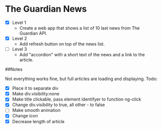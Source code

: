 # The Guardian News

- [x] Level 1
    * Create a web app that shows a list of 10 last news from The Guardian API.
- [x] Level 2
    * Add refresh button on top of the news list.
- [ ] Level 3
    * Add "accordion" with a short text of the news and a link to the article.

##Notes

Not everything works fine, but full articles are loading and displaying.
Todo:
- [x] Place it to separate div
- [x] Make div.visibility:none
- [x] Make title clickable, pass element identifyer to function ng-click
- [x] Change div.visibility to true, all other - to false
- [ ] Make smooth animation
- [x] Change icon
- [x] Decrease length of article